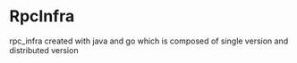 # RpcInfra
rpc_infra created with java and go which is composed of single version and distributed version
